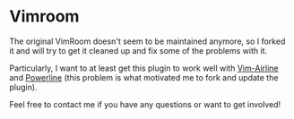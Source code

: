 Vimroom
=======

The original VimRoom doesn't seem to be maintained anymore, so I forked it and
will try to get it cleaned up and fix some of the problems with it.

Particularly, I want to at least get this plugin to work well with
[Vim-Airline][Vim-Airline] and [Powerline][Powerline] (this problem is what
motivated me to fork and update the plugin).

Feel free to contact me if you have any questions or want to get involved!

[Vim-Airline]: <http://github.com/bling/vim-airline/>
[Powerline]: <http://github.com/Lokaltog/powerline/>
